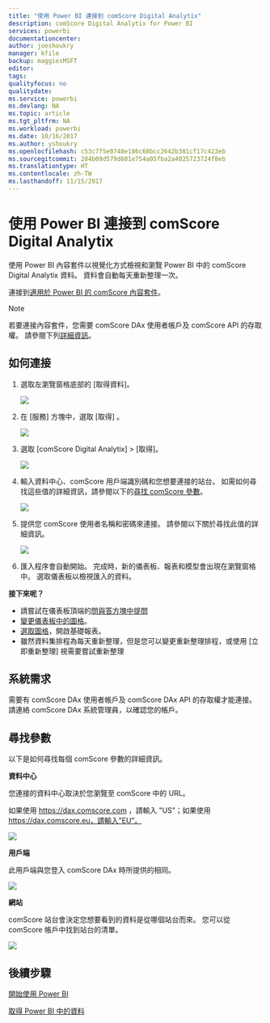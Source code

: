 ```yaml
---
title: "使用 Power BI 連接到 comScore Digital Analytix"
description: comScore Digital Analytix for Power BI
services: powerbi
documentationcenter: 
author: joeshoukry
manager: kfile
backup: maggiesMSFT
editor: 
tags: 
qualityfocus: no
qualitydate: 
ms.service: powerbi
ms.devlang: NA
ms.topic: article
ms.tgt_pltfrm: NA
ms.workload: powerbi
ms.date: 10/16/2017
ms.author: yshoukry
ms.openlocfilehash: c53c7f5e0748e186c68bcc2642b381cf17c423eb
ms.sourcegitcommit: 284b09d579d601e754a05fba2a4025723724f8eb
ms.translationtype: HT
ms.contentlocale: zh-TW
ms.lasthandoff: 11/15/2017
---
```

# <a name="connect-to-comscore-digital-analytix-with-power-bi"></a>使用 Power BI 連接到 comScore Digital Analytix
使用 Power BI 內容套件以視覺化方式檢視和瀏覽 Power BI 中的 comScore Digital Analytix 資料。 資料會自動每天重新整理一次。

連接到[適用於 Power BI 的 comScore 內容套件](https://app.powerbi.com/getdata/services/comscore)。

>[!NOTE]
>若要連接內容套件，您需要 comScore DAx 使用者帳戶及 comScore API 的存取權。 請參閱下列[詳細資訊](#Requirements)。

## <a name="how-to-connect"></a>如何連接
1. 選取左瀏覽窗格底部的 [取得資料]。
   
   ![](media/service-connect-to-connect-to/getdata.png)
2. 在 [服務]  方塊中，選取 [取得] 。
   
   ![](media/service-connect-to-connect-to/services.png)
3. 選取 [comScore Digital Analytix] \> [取得]。
   
   ![](media/service-connect-to-connect-to/comscore.png)
4. 輸入資料中心、comScore 用戶端識別碼和您想要連接的站台。 如需如何尋找這些值的詳細資訊，請參閱以下的[尋找 comScore 參數](#FindingParams)。
   
   ![](media/service-connect-to-connect-to/parameters.png)
5. 提供您 comScore 使用者名稱和密碼來連接。 請參閱以下關於尋找此值的詳細資訊。
   
   ![](media/service-connect-to-connect-to/creds.png)
6. 匯入程序會自動開始。 完成時，新的儀表板、報表和模型會出現在瀏覽窗格中。 選取儀表板以檢視匯入的資料。

**接下來呢？**

* 請嘗試在儀表板頂端的[問與答方塊中提問](service-q-and-a.md)
* [變更儀表板中的圖格](service-dashboard-edit-tile.md)。
* [選取圖格](service-dashboard-tiles.md)，開啟基礎報表。
* 雖然資料集排程為每天重新整理，但是您可以變更重新整理排程，或使用 [立即重新整理] 視需要嘗試重新整理

<a name="Requirements"></a>

## <a name="system-requirements"></a>系統需求
需要有 comScore DAx 使用者帳戶及 comScore DAx API 的存取權才能連接。 請連絡 comScore DAx 系統管理員，以確認您的帳戶。

<a name="FindingParams"></a>

## <a name="finding-parameters"></a>尋找參數
以下是如何尋找每個 comScore 參數的詳細資訊。

**資料中心**

您連接的資料中心取決於您瀏覽至 comScore 中的 URL。

如果使用 https://dax.comscore.com ，請輸入 "US"；如果使用 https://dax.comscore.eu，請輸入"EU"。

![](media/service-connect-to-connect-to/comscore_url.png) 

**用戶端**

此用戶端與您登入 comScore DAx 時所提供的相同。

![](media/service-connect-to-connect-to/comscore_signin.png) 

**網站**

comScore 站台會決定您想要看到的資料是從哪個站台而來。 您可以從 comScore 帳戶中找到站台的清單。

![](media/service-connect-to-connect-to/comscore_sites.png)

## <a name="next-steps"></a>後續步驟
[開始使用 Power BI](service-get-started.md)

[取得 Power BI 中的資料](service-get-data.md)

